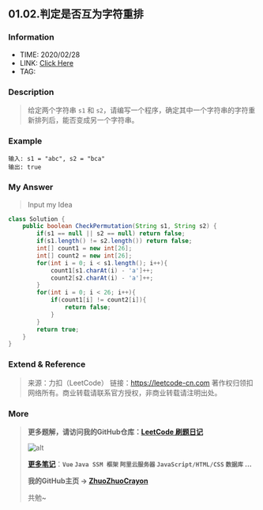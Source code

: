 ## 01.02.判定是否互为字符重排

### Information

* TIME: 2020/02/28
* LINK: [Click Here](https://leetcode-cn.com/problems/check-permutation-lcci/)
* TAG: 

### Description

> 给定两个字符串 `s1` 和 `s2`，请编写一个程序，确定其中一个字符串的字符重新排列后，能否变成另一个字符串。

### Example

```text
输入: s1 = "abc", s2 = "bca"
输出: true 
```

### My Answer

> Input my Idea

```java
class Solution {
    public boolean CheckPermutation(String s1, String s2) {
        if(s1 == null || s2 == null) return false;
        if(s1.length() != s2.length()) return false;
        int[] count1 = new int[26];
        int[] count2 = new int[26];
        for(int i = 0; i < s1.length(); i++){
            count1[s1.charAt(i) - 'a']++;
            count2[s2.charAt(i) - 'a']++;
        }
        for(int i = 0; i < 26; i++){
            if(count1[i] != count2[i]){
                return false;
            }
        }
        return true;
    }
}
```

### Extend & Reference

> 来源：力扣（LeetCode）
> 链接：https://leetcode-cn.com
> 著作权归领扣网络所有。商业转载请联系官方授权，非商业转载请注明出处。

### More

> **更多题解，请访问我的GitHub仓库：[LeetCode 刷题日记](https://github.com/ZhuoZhuoCrayon/my-Nodes/blob/master/Daily/README_2020.md)**
>
> ![alt](https://raw.githubusercontent.com/ZhuoZhuoCrayon/my-Nodes/master/Daily/img/mynode.png)
>
> [**更多笔记**](https://github.com/ZhuoZhuoCrayon/my-Nodes)：**`Vue` `Java SSM 框架` `阿里云服务器` `JavaScript/HTML/CSS`   `数据库` ...**
>
> **我的GitHub主页 -> [ZhuoZhuoCrayon](https://github.com/ZhuoZhuoCrayon)**
>
> 共勉~


